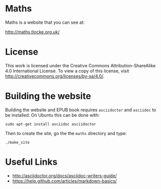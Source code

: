 Maths
=====

Maths is a website that you can see at:

http://maths.tlocke.org.uk/


License
=======

This work is licensed under the Creative Commons Attribution-ShareAlike 4.0
International License. To view a copy of this license, visit
http://creativecommons.org/licenses/by-sa/4.0/.


Building the website
====================

Building the website and EPUB book requires `asciidoctor` and `asciidoc` to be
installed. On Ubuntu this can be done with:

`sudo apt-get install asciidoc asciidoctor`

Then to create the site, go the the `maths` directory and type:

`./make_site`


Useful Links
============

* http://asciidoctor.org/docs/asciidoc-writers-guide/
* https://help.github.com/articles/markdown-basics/
